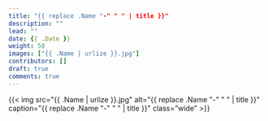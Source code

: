 ```yaml
---
title: "{{ replace .Name "-" " " | title }}"
description: ""
lead: ""
date: {{ .Date }}
weight: 50
images: ["{{ .Name | urlize }}.jpg"]
contributors: []
draft: true
comments: true
---
```


{{< img src="{{ .Name | urlize }}.jpg" alt="{{ replace .Name "-" " " | title }}" caption="{{ replace .Name "-" " " | title }}" class="wide" >}}
